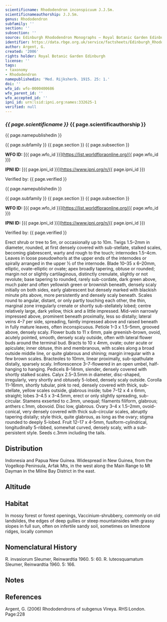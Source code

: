 ```yaml
---
scientificname: Rhododendron inconspicuum J.J.Sm.
scientificnameauthorship: J.J.Sm.
genus: Rhododendron
subfamily: ''
section: ''
subsection: ''
source: Edinburgh Rhododendron Monographs – Royal Botanic Garden Edinburgh
identifier: https://data.rbge.org.uk/service/factsheets/Edinburgh_Rhododendron_Monographs.xhtml
author: Argent, G.
created: '2006'
rights holder: Royal Botanic Garden Edinburgh
license: ''
tags:
- taxonomy
- Rhododendron
namepublishedin: 'Med. Rijksherb. 1915. 25: 1.'
doi: ''
wfo_id: wfo-0000400686
wfo_parent_id: ''
wfo_accepted_id: ''
ipni_id: urn:lsid:ipni.org:names:332625-1
verified: null
---
```

### _{{ page.scientificname }}_ {{ page.scientificauthorship }}
 {{ page.namepublishedin }}

{{ page.subfamily }} {{ page.section }} {{ page.subsection }}

**WFO ID:** [{{ page.wfo_id }}](https://list.worldfloraonline.org/{{ page.wfo_id }})

**IPNI ID:** [{{ page.ipni_id }}](https://www.ipni.org/n/{{ page.ipni_id }})

Verified by: {{ page.verified }}

 {{ page.namepublishedin }}

{{ page.subfamily }} {{ page.section }} {{ page.subsection }}

**WFO ID:** [{{ page.wfo_id }}](https://list.worldfloraonline.org/{{ page.wfo_id }})

**IPNI ID:** [{{ page.ipni_id }}](https://www.ipni.org/n/{{ page.ipni_id }})

Verified by: {{ page.verified }}



Erect shrub or tree to 5m, or occasionally up to 10m. Twigs 1.5–2mm in diameter, rounded, at first densely covered with sub-stellate, stalked scales, becoming glabrescent, warty and rough to the touch; internodes 1.5–4cm. Leaves in loose pseudowhorls at the upper ends of the internodes or spirally arranged in the upper ½ of the internode. Blade 10–35 x 6–20mm, elliptic, ovate-elliptic or ovate; apex broadly tapering, obtuse or rounded; margin not or slightly cartilaginous, distinctly crenulate, slightly or not revolute; base tapering to rounded, rarely sub-cordate, dark green above, much paler and often yellowish green or brownish beneath, densely scaly initially on both sides, early glabrescent but densely marked with blackish minute pits above, more persistently and densely scaly beneath. Scales round to angular, distant, or only partly touching each other, the thin, marginal zone irregularly crenate or shortly sub-stellately lobed; centre relatively large, dark yellow, thick and a little impressed. Mid-vein narrowly impressed above, prominent beneath proximally, less so distally; lateral veins 4–7 per side, spreading, faintly impressed above and raised beneath in fully mature leaves, often inconspicuous. Petiole 1–3 x 1.5–5mm, grooved above, densely scaly. Flower buds to 11 x 6mm, pale greenish-brown, ovoid, acutely pointed, smooth, densely scaly outside, often with lateral flower buds around the terminal bud. Bracts to 10 x 4mm, ovate; outer acute or apiculate; inner obtuse, thin and membranous, with scales along a broad outside middle line, or quite glabrous and shining; margin irregular with a few brown scales. Bracteoles to 10mm, linear proximally, sub-spathulate distally, sparsely scaly. Inflorescence 3–7-flowered in an open umbel, half-hanging to hanging. Pedicels 8–14mm, slender, densely covered with shortly stalked scales. Calyx 2.5–3.5mm in diameter, disc-shaped, irregularly, very shortly and obtusely 5-lobed, densely scaly outside. Corolla 11–16mm, shortly tubular, pink to red, densely covered with thick, sub-stellate, yellow scales outside, glabrous inside; tube 7–12 x 4 x 6mm, straight; lobes 3–4.5 x 3–4.5mm, erect or only slightly spreading, sub-circular. Stamens exserted to c.3mm, unequal; filaments filiform, glabrous; anthers c.1mm, obovoid. Disc low, glabrous. Ovary 3–4 x 1.5–2mm, ovoid-conical, very densely covered with thick sub-circular scales, abruptly tapering distally; style thick, quite glabrous, as long as the ovary; stigma rounded to deeply 5-lobed. Fruit 12–17 x 4–5mm, fusiform-cylindrical, longitudinally 5-ribbed, somewhat curved, densely scaly, with a sub-persistent style. Seeds c.3mm including the tails.

## Distribution
Indonesia and Papua New Guinea. Widespread in New Guinea, from the Vogelkop Peninsula, Arfak Mts, in the west along the Main Range to Mt Dayman in the Milne Bay District in the east.

## Altitude


## Habitat
In mossy forest or forest openings, Vaccinium-shrubbery, commonly on old landslides, the edges of deep gullies or steep mountainsides with grassy slopes in full sun, often on infertile sandy soil, sometimes on limestone ridges, locally common

## Nomenclatural History
R. invasiorum Sleumer, Reinwardtia 1960. 5: 60. R. luteosquamatum Sleumer, Reinwardtia 1960. 5: 166.
                       
## Notes


## References

Argent, G. (2006) Rhododendrons of subgenus Vireya. RHS:London. Page:228
